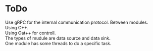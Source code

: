 # ToDo  
Use gRPC for the internal communication protocol. Between modules.  
Using C++.  
Using Oat++ for controll.  
The types of mudule are data source and data sink.  
One module has some threads to do a specific task.  
